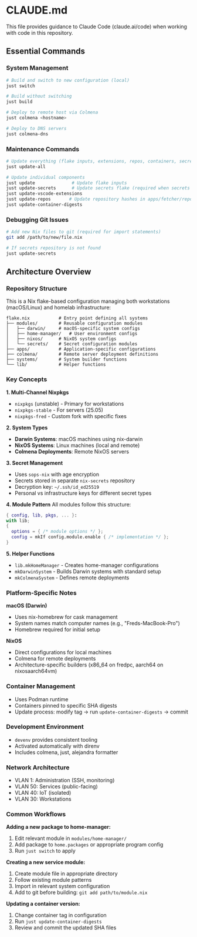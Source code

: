 # CLAUDE.md

This file provides guidance to Claude Code (claude.ai/code) when working with code in this repository.

## Essential Commands

### System Management
```bash
# Build and switch to new configuration (local)
just switch

# Build without switching
just build

# Deploy to remote host via Colmena
just colmena <hostname>

# Deploy to DNS servers
just colmena-dns
```

### Maintenance Commands
```bash
# Update everything (flake inputs, extensions, repos, containers, secrets)
just update-all

# Update individual components
just update              # Update flake inputs
just update-secrets      # Update secrets flake (required when secrets change)
just update-vscode-extensions
just update-repos       # Update repository hashes in apps/fetcher/repos.toml
just update-container-digests
```

### Debugging Git Issues
```bash
# Add new Nix files to git (required for import statements)
git add /path/to/new/file.nix

# If secrets repository is not found
just update-secrets
```

## Architecture Overview

### Repository Structure
This is a Nix flake-based configuration managing both workstations (macOS/Linux) and homelab infrastructure:

```
flake.nix           # Entry point defining all systems
├── modules/        # Reusable configuration modules
│   ├── darwin/     # macOS-specific system configs
│   ├── home-manager/   # User environment configs
│   ├── nixos/      # NixOS system configs
│   └── secrets/    # Secret configuration modules
├── apps/           # Application-specific configurations
├── colmena/        # Remote server deployment definitions
├── systems/        # System builder functions
└── lib/            # Helper functions
```

### Key Concepts

**1. Multi-Channel Nixpkgs**
- `nixpkgs` (unstable) - Primary for workstations
- `nixpkgs-stable` - For servers (25.05)
- `nixpkgs-fred` - Custom fork with specific fixes

**2. System Types**
- **Darwin Systems**: macOS machines using nix-darwin
- **NixOS Systems**: Linux machines (local and remote)
- **Colmena Deployments**: Remote NixOS servers

**3. Secret Management**
- Uses `sops-nix` with age encryption
- Secrets stored in separate `nix-secrets` repository
- Decryption key: `~/.ssh/id_ed25519`
- Personal vs infrastructure keys for different secret types

**4. Module Pattern**
All modules follow this structure:
```nix
{ config, lib, pkgs, ... }:
with lib;
{
  options = { /* module options */ };
  config = mkIf config.module.enable { /* implementation */ };
}
```

**5. Helper Functions**
- `lib.mkHomeManager` - Creates home-manager configurations
- `mkDarwinSystem` - Builds Darwin systems with standard setup
- `mkColmenaSystem` - Defines remote deployments

### Platform-Specific Notes

**macOS (Darwin)**
- Uses nix-homebrew for cask management
- System names match computer names (e.g., "Freds-MacBook-Pro")
- Homebrew required for initial setup

**NixOS**
- Direct configurations for local machines
- Colmena for remote deployments
- Architecture-specific builders (x86_64 on fredpc, aarch64 on nixosaarch64vm)

### Container Management
- Uses Podman runtime
- Containers pinned to specific SHA digests
- Update process: modify tag → run `update-container-digests` → commit

### Development Environment
- `devenv` provides consistent tooling
- Activated automatically with direnv
- Includes colmena, just, alejandra formatter

### Network Architecture
- VLAN 1: Administration (SSH, monitoring)
- VLAN 50: Services (public-facing)
- VLAN 40: IoT (isolated)
- VLAN 30: Workstations

### Common Workflows

**Adding a new package to home-manager:**
1. Edit relevant module in `modules/home-manager/`
2. Add package to `home.packages` or appropriate program config
3. Run `just switch` to apply

**Creating a new service module:**
1. Create module file in appropriate directory
2. Follow existing module patterns
3. Import in relevant system configuration
4. Add to git before building: `git add path/to/module.nix`

**Updating a container version:**
1. Change container tag in configuration
2. Run `just update-container-digests`
3. Review and commit the updated SHA files